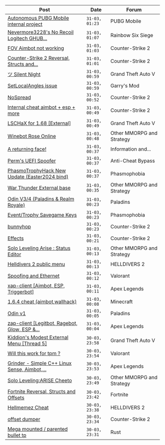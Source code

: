 |Post|Date|Forum|
|----|----|-----|
|[Autonomous PUBG Mobile internal project](https://www.unknowncheats.me/forum/pubg-mobile/626125-autonomous-pubg-mobile-internal-project.html)|`31-03, 01:23`|PUBG Mobile|
|[Nevermore3228's No Recoil Logitech GHUB...](https://www.unknowncheats.me/forum/rainbow-six-siege/628147-nevermore3228s-recoil-logitech-ghub-script-y9s1-updated.html)|`31-03, 01:07`|Rainbow Six Siege|
|[FOV Aimbot not working](https://www.unknowncheats.me/forum/counter-strike-2-a/629695-fov-aimbot.html)|`31-03, 01:03`|Counter-Strike 2|
|[Counter-Strike 2 Reversal, Structs and...](https://www.unknowncheats.me/forum/counter-strike-2-a/576077-counter-strike-2-reversal-structs-offsets.html)|`31-03, 01:01`|Counter-Strike 2|
|[ツ Silent Night](https://www.unknowncheats.me/forum/grand-theft-auto-v/604599-silent-night.html)|`31-03, 00:59`|Grand Theft Auto V|
|[SetLocalAngles issue](https://www.unknowncheats.me/forum/garry-s-mod/629949-setlocalangles-issue.html)|`31-03, 00:59`|Garry's Mod|
|[NoSpread](https://www.unknowncheats.me/forum/counter-strike-2-a/629899-nospread.html)|`31-03, 00:52`|Counter-Strike 2|
|[Internal cheat aimbot + esp + more](https://www.unknowncheats.me/forum/counter-strike-2-a/629770-internal-cheat-aimbot-esp.html)|`31-03, 00:49`|Counter-Strike 2|
|[LSCHaX for 1.68 \[External\]](https://www.unknowncheats.me/forum/grand-theft-auto-v/224075-lschax-1-68-external.html)|`31-03, 00:49`|Grand Theft Auto V|
|[Winebot Rose Online](https://www.unknowncheats.me/forum/other-mmorpg-and-strategy/625663-winebot-rose-online.html)|`31-03, 00:48`|Other MMORPG and Strategy|
|[A returning face!](https://www.unknowncheats.me/forum/information-and-announcements/626849-returning.html)|`31-03, 00:37`|Information and...|
|[Perm's UEFI Spoofer](https://www.unknowncheats.me/forum/anti-cheat-bypass/628101-perms-uefi-spoofer.html)|`31-03, 00:37`|Anti-Cheat Bypass|
|[PhasmoTrophyHack New Update (Easter2024 bind)](https://www.unknowncheats.me/forum/phasmophobia/629286-phasmotrophyhack-update-easter2024-bind.html)|`31-03, 00:37`|Phasmophobia|
|[War Thunder External base](https://www.unknowncheats.me/forum/other-mmorpg-and-strategy/625898-war-thunder-external-base.html)|`31-03, 00:35`|Other MMORPG and Strategy|
|[Odin V3/4 (Paladins & Realm Royale)](https://www.unknowncheats.me/forum/paladins/576012-odin-v3-4-paladins-realm-royale.html)|`31-03, 00:23`|Paladins|
|[Event/Trophy Savegame Keys](https://www.unknowncheats.me/forum/phasmophobia/617303-event-trophy-savegame-keys.html)|`31-03, 00:23`|Phasmophobia|
|[bunnyhop](https://www.unknowncheats.me/forum/counter-strike-2-a/629897-bunnyhop.html)|`31-03, 00:23`|Counter-Strike 2|
|[Effects](https://www.unknowncheats.me/forum/counter-strike-2-a/625015-effects.html)|`31-03, 00:21`|Counter-Strike 2|
|[Solo Leveling Arise : Status Editor](https://www.unknowncheats.me/forum/other-mmorpg-and-strategy/629737-solo-leveling-arise-status-editor.html)|`31-03, 00:13`|Other MMORPG and Strategy|
|[Helldivers 2 public menu](https://www.unknowncheats.me/forum/helldivers-2-a/629110-helldivers-2-public-menu.html)|`31-03, 00:13`|HELLDIVERS 2|
|[Spoofing and Ethernet](https://www.unknowncheats.me/forum/valorant/629392-spoofing-ethernet.html)|`31-03, 00:12`|Valorant|
|[xap-client \[Aimbot, ESP, Triggerbot\]](https://www.unknowncheats.me/forum/apex-legends/606842-xap-client-aimbot-esp-triggerbot.html)|`31-03, 00:11`|Apex Legends|
|[1.6.4 cheat (aimbot,wallhack)](https://www.unknowncheats.me/forum/minecraft/628844-1-6-4-cheat-aimbot-wallhack.html)|`31-03, 00:08`|Minecraft|
|[Odin v1](https://www.unknowncheats.me/forum/paladins/629281-odin-v1.html)|`31-03, 00:05`|Paladins|
|[zap-client \[Legitbot, Ragebot, Glow, ESP &...](https://www.unknowncheats.me/forum/apex-legends/628823-zap-client-legitbot-ragebot-glow-esp.html)|`31-03, 00:04`|Apex Legends|
|[Kiddion's Modest External Menu \[Thread 5\]](https://www.unknowncheats.me/forum/grand-theft-auto-v/576854-kiddions-modest-external-menu-thread-5-a.html)|`30-03, 23:58`|Grand Theft Auto V|
|[Will this work for tpm ?](https://www.unknowncheats.me/forum/valorant/629941-tpm.html)|`30-03, 23:54`|Valorant|
|[Grinder - Simple C++ Linux Sense, Aimbot,...](https://www.unknowncheats.me/forum/apex-legends/605888-grinder-simple-linux-sense-aimbot-triggerbot.html)|`30-03, 23:53`|Apex Legends|
|[Solo Leveling:ARISE Cheeto](https://www.unknowncheats.me/forum/other-mmorpg-and-strategy/629636-solo-leveling-arise-cheeto.html)|`30-03, 23:49`|Other MMORPG and Strategy|
|[Fortnite Reversal, Structs and Offsets](https://www.unknowncheats.me/forum/fortnite/235061-fortnite-reversal-structs-offsets.html)|`30-03, 23:42`|Fortnite|
|[Hellmemez Cheat](https://www.unknowncheats.me/forum/helldivers-2-a/629311-hellmemez-cheat.html)|`30-03, 23:38`|HELLDIVERS 2|
|[offset dumper](https://www.unknowncheats.me/forum/counter-strike-2-a/629939-offset-dumper.html)|`30-03, 23:34`|Counter-Strike 2|
|[Mega mounted / parented bullet tp](https://www.unknowncheats.me/forum/rust/629934-mega-mounted-parented-bullet-tp.html)|`30-03, 23:31`|Rust|
